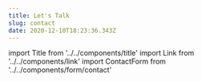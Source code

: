 ```yaml
---
title: Let's Talk
slug: contact
date: 2020-12-10T18:23:36.343Z
---
```

import Title from '../../components/title'
import Link from '../../components/link'
import ContactForm from '../../components/form/contact'

<Title headingLevel="p">Send me an Email: <Link href="mailti:hello@coskuncakir.com">hello@coskuncakir.com</Link> or use the form below!</Title>
<ContactForm />